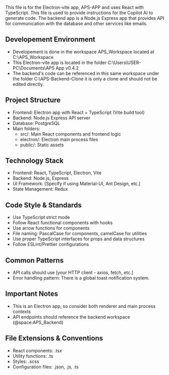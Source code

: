 This file is for the Electron-vite app, APS-APP and uses React with TypeScript.
This file is used to provide instructions for the Copilot AI to generate code.
The backend app is a Node.js Express app that provides API for communication with the database and other services like emails.

## Developement Environment

- Developement is done in the workspace APS_Workspace located at C:\APS_Workspace
- This Electron-vite app is located in the folder C:\Users\USER-PC\Documents\APS App v0.4.2
- The backend's code can be referenced in this same workspace under the folder C:\APS-Backend-Clone it is only a clone and should not be edited directly.

## Project Structure

- Frontend: Electron app with React + TypeScript (Vite build tool)
- Backend: Node.js Express API server
- Database: PostgreSQL
- Main folders:
  - src/: Main React components and frontend logic
  - electron/: Electron main process files
  - public/: Static assets

## Technology Stack

- Frontend: React, TypeScript, Electron, Vite
- Backend: Node.js, Express
- UI Framework: [Specify if using Material-UI, Ant Design, etc.]
- State Management: Redux

## Code Style & Standards

- Use TypeScript strict mode
- Follow React functional components with hooks
- Use arrow functions for components
- File naming: PascalCase for components, camelCase for utilities
- Use proper TypeScript interfaces for props and data structures
- Follow ESLint/Prettier configurations

## Common Patterns

- API calls should use [your HTTP client - axios, fetch, etc.]
- Error handling pattern: There is a global toast notification system.

## Important Notes

- This is an Electron app, so consider both renderer and main process contexts
- API endpoints should reference the backend workspace (@space:APS_Backend)

## File Extensions & Conventions

- React components: .tsx
- Utility functions: .ts
- Styles: .scss
- Configuration files: .json, .js, .ts
